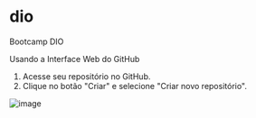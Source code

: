 # dio
Bootcamp DIO 

Usando a Interface Web do GitHub

1) Acesse seu repositório no GitHub.
2) Clique no botão "Criar" e selecione "Criar novo repositório".

![image](https://github.com/user-attachments/assets/7bcdb7f7-405a-4e8f-95bc-f4652892c573)










